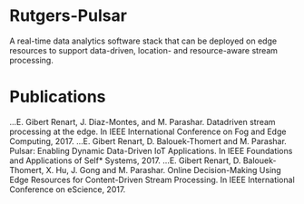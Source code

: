 # Rutgers-Pulsar
A real-time data analytics software stack that can be deployed on edge resources to support data-driven, location- and resource-aware stream processing.

# Publications
...E. Gibert Renart, J. Diaz-Montes, and M. Parashar. Datadriven stream processing at the edge. In IEEE International Conference on Fog and Edge Computing, 2017.
...E. Gibert Renart, D. Balouek-Thomert and M. Parashar. Pulsar: Enabling Dynamic Data-Driven IoT Applications. In IEEE Foundations and Applications of Self* Systems, 2017.
...E. Gibert Renart, D. Balouek-Thomert, X. Hu, J. Gong and M. Parashar. Online Decision-Making Using Edge Resources for Content-Driven Stream Processing. In IEEE International Conference on eScience, 2017. 




